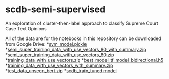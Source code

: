 # scdb-semi-supervised
An exploration of cluster-then-label approach to classify Supreme Court Case Text Opinions

All of the data are for the notebooks in this repository can be downloaded from Google Drive:
*[svm_model.pickle](https://drive.google.com/file/d/1-xrLaLF9gM-_QoA6ZajN4Vn3rUt5GMy5/view?usp=sharing)
*[semi_super_training_data_with_use_vectors_80_with_summary.zip](https://drive.google.com/file/d/1M-9sCl5nIhXrtEUdKU8-oYSopNRvXd3N/view?usp=sharing)
*[semi_super_training_data_with_use_vectors_80.zip](https://drive.google.com/file/d/1MsNrOWppxrQH78IH3n51PbGcw1AhxULf/view?usp=sharing)
*[training_data_with_use_vectors.zip](https://drive.google.com/file/d/1iCYhSJV7hp4v6cOopXVMs5XfoK0Dg68L/view?usp=sharing) 
*[best_model_tf_model_bidirectional.h5](https://drive.google.com/file/d/1kpvwYJ8ccTWM8V88tXvbZdTyJsL3FvXR/view?usp=sharing) 
*[training_data_with_use_vectors_with_summary.zip](https://drive.google.com/file/d/1o1C7xL-ihdR_M9eiBXgsSBBj1ohcL9Ig/view?usp=sharing)
*[test_data_unseen_bert.zip](https://drive.google.com/file/d/1rPG4zR3sTkYDAUuYVpAzvynm7F28wveU/view?usp=sharing)
*[scdb_train_tuned model](https://drive.google.com/drive/folders/1q7SLaKMqdd2HNdVLZJVKwfwb00NYYVdM)
